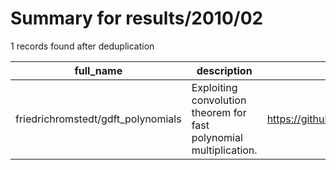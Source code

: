 
# Summary for results/2010/02
    
1 records found after deduplication

| full_name | description | html_url | matched_list | matched_count | pushed_at | size | stargazers_count | language | forks_count |
|------------------------------------|--------------------------------------------------------------------|-------------------------------------------------------|----------------|-----------------|---------------------------|--------|--------------------|------------|---------------|
| friedrichromstedt/gdft_polynomials | Exploiting convolution theorem for fast polynomial multiplication. | https://github.com/friedrichromstedt/gdft_polynomials | ['exploit'] | 1 | 2010-02-28 21:03:49+00:00 | 80 | 1 | Python | 0 |
